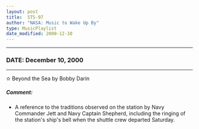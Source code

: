 ```yaml
---
layout: post
title:  STS-97
author: "NASA: Music to Wake Up By"
type: MusicPlaylist
date_modified: 2000-12-10
---
```


----
### DATE: December 10, 2000
----
✫ Beyond the Sea by Bobby Darin

##### Comment:
* A reference to the traditions observed on the station by Navy Commander Jett and Navy Captain Shepherd, including the ringing of the station's ship's bell when the shuttle crew departed Saturday.
